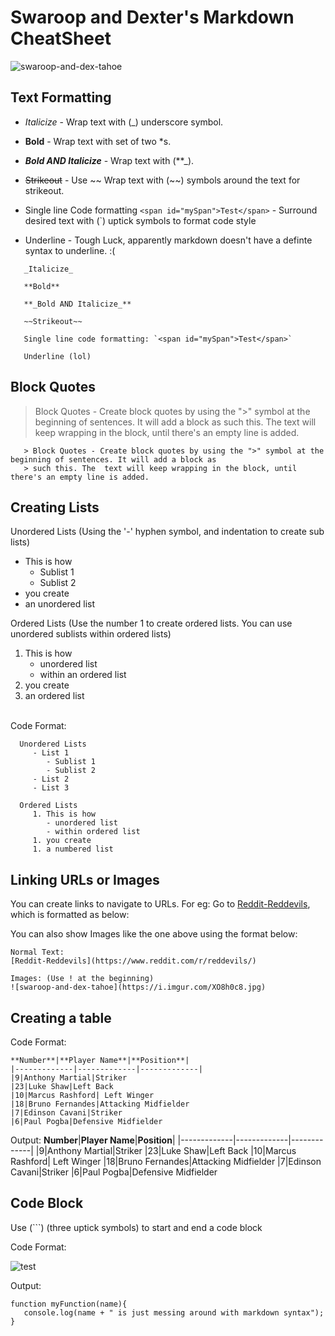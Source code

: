 
# Swaroop and Dexter's Markdown CheatSheet 


![swaroop-and-dex-tahoe](https://i.imgur.com/XO8h0c8.jpg)


## Text Formatting
- _Italicize_  - Wrap text with (_) underscore symbol.  

- **Bold**  - Wrap text with set of two *s.

- **_Bold AND Italicize_**  - Wrap text with (**_).  

- ~~Strikeout~~ - Use ~~ Wrap text with (~~) symbols around the text for strikeout.  

- Single line Code formatting `<span id="mySpan">Test</span>` - Surround desired text with (`) uptick symbols to format code style

- Underline - Tough Luck, apparently markdown doesn't have a definte syntax to underline. :(
```
   _Italicize_  

   **Bold**  

   **_Bold AND Italicize_** 

   ~~Strikeout~~ 

   Single line code formatting: `<span id="mySpan">Test</span>`

   Underline (lol)
```


## Block Quotes
   > Block Quotes - Create block quotes by using the ">" symbol at the beginning of sentences. It will add a block as 
   > such this. The  text will keep wrapping in the block, until there's an empty line is added. 
``` 
   > Block Quotes - Create block quotes by using the ">" symbol at the beginning of sentences. It will add a block as 
   > such this. The  text will keep wrapping in the block, until there's an empty line is added. 
```

## Creating Lists

Unordered Lists (Using the '-' hyphen symbol, and indentation to create sub lists)
   - This is how
      - Sublist 1
      - Sublist 2
   - you create
   - an unordered list

Ordered Lists (Use the number 1 to create ordered lists. You can use unordered sublists within ordered lists)
   1. This is how
      - unordered list
      - within an ordered list
   1. you create
   1. an ordered list



\
Code Format:
 ```
   Unordered Lists
      - List 1
         - Sublist 1
         - Sublist 2
      - List 2
      - List 3

   Ordered Lists
      1. This is how
         - unordered list
         - within ordered list
      1. you create
      1. a numbered list
```
 

## Linking URLs or Images 
You can create links to navigate to URLs. For eg: Go to [Reddit-Reddevils](https://https://www.reddit.com/r/reddevils/), which is formatted as below: 

You can also show Images like the one above using the format below:
```
Normal Text:
[Reddit-Reddevils](https://www.reddit.com/r/reddevils/)

Images: (Use ! at the beginning)
![swaroop-and-dex-tahoe](https://i.imgur.com/XO8h0c8.jpg)

```



## Creating a table
Code Format:

```
**Number**|**Player Name**|**Position**|
|-------------|-------------|-------------|
|9|Anthony Martial|Striker
|23|Luke Shaw|Left Back
|10|Marcus Rashford| Left Winger
|18|Bruno Fernandes|Attacking Midfielder
|7|Edinson Cavani|Striker
|6|Paul Pogba|Defensive Midfielder
```
Output:
**Number**|**Player Name**|**Position**|
|-------------|-------------|-------------|
|9|Anthony Martial|Striker
|23|Luke Shaw|Left Back
|10|Marcus Rashford| Left Winger
|18|Bruno Fernandes|Attacking Midfielder
|7|Edinson Cavani|Striker
|6|Paul Pogba|Defensive Midfielder


## Code Block
Use (```) (three uptick symbols) to start and end a code block 

Code Format:

![test](https://i.imgur.com/KnF3OLA.png)


Output:
```
function myFunction(name){
   console.log(name + " is just messing around with markdown syntax");
} 

```










